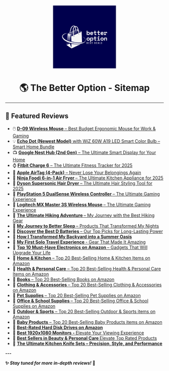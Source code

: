<p align="center">
  <a href="https://github.com/kibetkilel/thebetteroption.com">
   <img src="https://raw.githubusercontent.com/kibetkilel/thebetteroption.com/main/logo.png" width="200px" alt="The Better Option Logo">
  </a>
</p>

<h1 align="center">🌎 The Better Option - Sitemap</h1>

---

## 📌 Featured Reviews  

<ul>
  <li>🖱️ <a href="https://github.com/kibetkilel/thebetteroption.com/blob/main/posts/best/Wireless%20Mouse_D-09.md">
    <b>D-09 Wireless Mouse</b> – Best Budget Ergonomic Mouse for Work & Gaming</a></li>

  <li>💡 <a href="https://github.com/kibetkilel/thebetteroption.com/blob/main/posts/best/echo_dot.md">
    <b>Echo Dot (Newest Model)</b> with WiZ 60W A19 LED Smart Color Bulb – Smart Home Bundle</a></li>

  <li>📺 <a href="https://github.com/kibetkilel/thebetteroption.com/blob/main/posts/best/nest_hub.md">
    <b>Google Nest Hub (2nd Gen)</b> – The Ultimate Smart Display for Your Home</a></li>

  <li>⌚ <a href="https://github.com/kibetkilel/thebetteroption.com/blob/main/posts/best/fit_bit.md">
    <b>Fitbit Charge 6</b> – The Ultimate Fitness Tracker for 2025</a></li>

  <li>📍 <a href="https://github.com/kibetkilel/thebetteroption.com/blob/main/posts/best/apple_airtag.md">
    <b>Apple AirTag (4-Pack)</b> – Never Lose Your Belongings Again</a></li>

  <li>🍳 <a href="https://github.com/kibetkilel/thebetteroption.com/blob/main/posts/best/ninja_foodi.md">
    <b>Ninja Foodi 6-in-1 Air Fryer </b> – The Ultimate Kitchen Appliance for 2025</a></li>

  <li>💨 <a href="https://github.com/kibetkilel/thebetteroption.com/blob/main/posts/best/supersonic.md">
    <b>Dyson Supersonic Hair Dryer </b> – The Ultimate Hair Styling Tool for 2025</a></li>


  <li>💨 <a href="https://github.com/kibetkilel/thebetteroption.com/blob/main/posts/best/playstation.md">
    <b>PlayStation 5 DualSense Wireless Controller </b> – The Ultimate Gaming Experience </a></li>

  <li>💨 <a href="https://github.com/kibetkilel/thebetteroption.com/blob/main/posts/best/logitech_mouse.md">
    <b>Logitech MX Master 3S Wireless Mouse </b> – The Ultimate Gaming Experience </a></li>

  <li>💨 <a href="https://github.com/kibetkilel/thebetteroption.com/blob/main/posts/best/hike.md">
    <b>The Ultimate Hiking Adventure </b> – My Journey with the Best Hiking Gear</a></li>

  <li>💨 <a href="https://github.com/kibetkilel/thebetteroption.com/blob/main/posts/best/better_sleep.md">
    <b>My Journey to Better Sleep </b> – Products That Transformed My Nights</a></li>

  <li>💨 <a href="https://github.com/kibetkilel/thebetteroption.com/blob/main/posts/best/batteries.md">
    <b>Discover the Best D Batteries </b> – Our Top Picks for Long-Lasting Power</a></li>

  <li>💨 <a href="https://github.com/kibetkilel/thebetteroption.com/blob/main/posts/best/backyard.md">
    <b>How I Transformed My Backyard into a Summer Oasis </b> </a></li>

  <li>💨 <a href="https://github.com/kibetkilel/thebetteroption.com/blob/main/posts/best/travel.md">
    <b>My First Solo Travel Experience </b> - Gear That Made It Amazing</a></li>

 <li>💨 <a href="https://github.com/kibetkilel/thebetteroption.com/blob/main/posts/best/electronics.md">
    <b>Top 10 Must-Have Electronics on Amazon </b> – Gadgets That Will Upgrade Your Life</a></li>

   <li>💨 <a href="https://github.com/kibetkilel/thebetteroption.com/blob/main/posts/best/kitchen.md">
    <b>Home & Kitchen </b> – Top 20 Best-Selling Home & Kitchen Items on Amazon</a></li>


  <li>💨 <a href="https://github.com/kibetkilel/thebetteroption.com/blob/main/posts/best/health.md">
    <b>Health & Personal Care</b> – Top 20 Best-Selling Health & Personal Care Items on Amazon</a></li>

  <li>💨 <a href="https://github.com/kibetkilel/thebetteroption.com/blob/main/posts/best/books.md">
    <b> Books </b> – Top 20 Best-Selling Books on Amazon</a></li>

<li>💨 <a href="https://github.com/kibetkilel/thebetteroption.com/blob/main/posts/best/cloth.md">
    <b> Clothing & Accessories </b> – Top 20 Best-Selling Clothing & Accessories on Amazon</a></li>

<li>💨 <a href="https://github.com/kibetkilel/thebetteroption.com/blob/main/posts/best/cloth.md">
    <b> Pet Supplies </b> – Top 20 Best-Selling Pet Supplies on Amazon</a></li>

<li>💨 <a href="https://github.com/kibetkilel/thebetteroption.com/blob/main/posts/best/office.md">
    <b> Office & School Supplies </b> – Top 20 Best-Selling Office & School Supplies on Amazon</a></li>

<li>💨 <a href="https://github.com/kibetkilel/thebetteroption.com/blob/main/posts/best/sports.md">
    <b> Outdoor & Sports</b> – Top 20 Best-Selling Outdoor & Sports items on Amazon</a></li>


<li>💨 <a href="https://github.com/kibetkilel/thebetteroption.com/blob/main/posts/best/baby.md">
    <b> Baby Products</b> – Top 20 Best-Selling Baby Products items on Amazon</a></li>



<li>💨 <a href="https://github.com/kibetkilel/thebetteroption.com/blob/main/posts/best/hdd.md">
    <b> Best-Rated Hard Disk Drives on Amazon</b></a></li>

<li>💨 <a href="https://github.com/kibetkilel/thebetteroption.com/blob/main/posts/best/screens.md">
    <b> Best 1920x1080 Monitors - </b>Elevate Your Viewing Experience</a></li>

    
<li>💨 <a href="https://github.com/kibetkilel/thebetteroption.com/blob/main/posts/best/care.md">
    <b> Best Sellers in Beauty & Personal Care </b>Elevate Top Rated Products </a></li>

<li>💨 <a href="https://github.com/kibetkilel/thebetteroption.com/blob/main/posts/best/knives.md">
    <b> The Ultimate Kitchen Knife Sets – Precision, Style, and Performance  </a></li>

</ul>
---
 

✨ *Stay tuned for more in-depth reviews!* 🚀  
